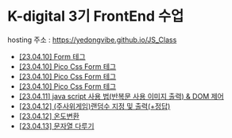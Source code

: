 # K-digital 3기 FrontEnd 수업
hosting 주소 : <a href =https://yedongvibe.github.io/JS_Class>https://yedongvibe.github.io/JS_Class</a>
+ <a href = "./01/01.html">[23.04.10] Form 테그</a>
+ <a href = "./02/02.html">[23.04.10] Pico Css Form 테그</a>
+ <a href = "./03/03.html">[23.04.10] Pico Css Form 테그</a>
+ <a href = "./03/03.js">[23.04.10] Pico Css Form 테그</a>
+ <a href = "./03/03_2.js">[23.04.11]  java script 사용 법(반복문 사용 이미지 출력) & DOM 제어 </a>
+ <a href = "./04/04.html">[23.04.12] (주사위게임)랜덤수 지정 및 출력(+정답) </a>
+ <a href = "./04/04_2.html">[23.04.12] 온도변환 </a>
+ <a href = "./05/05.html">[23.04.13] 문자열 다루기 </a>